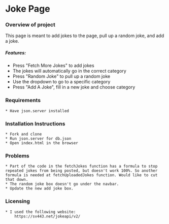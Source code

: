 # Joke Page
### Overview of project
This page is meant to add jokes to the page, pull up a random joke, and add a joke.
##### Features:
   * Press "Fetch More Jokes" to add jokes
   * The jokes will automatically go in the correct category
   * Press "Random Joke" to pull up a random joke
   * Use the dropdown to go to a specific category
   * Press "Add A Joke", fill in a new joke and choose category

### Requirements
    * Have json.server installed

### Installation Instructions
    * Fork and clone
    * Run json.server for db.json
    * Open index.html in the browser

### Problems
    * Part of the code in the fetchJokes function has a formula to stop repeated jokes from being posted, but doesn't work 100%. So another formula is needed at fetchUploadedJokes function. Would like to cut that down.
    * The random joke box doesn't go under the navbar.
    * Update the new add joke box.

### Licensing
    * I used the following website: 
        https://sv443.net/jokeapi/v2/